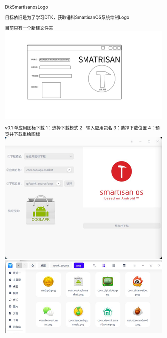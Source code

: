 DtkSmartisanosLogo

目标依旧是为了学习DTK，获取锤科SmartisanOS系统绘制Logo

目前只有一个新建文件夹
![新建文件夹](https://github.com/houyawei-NO1/DtkSmartisanosLogo/blob/main/%E8%AE%BE%E8%AE%A1%E5%9B%BE.jpg)

v0.1
单应用图标下载
1：选择下载模式
2：输入应用包名
3：选择下载位置
4：预览并下载重绘图标
![v0.1预览图](https://github.com/houyawei-NO1/DtkSmartisanosLogo/blob/main/v0.1.jpg)
![v0.1下载图片](https://github.com/houyawei-NO1/DtkSmartisanosLogo/blob/main/v0.1(2).jpg)